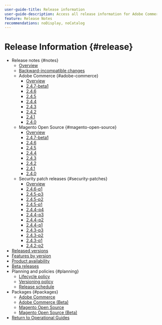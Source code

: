 ```yaml
---
user-guide-title: Release information
user-guide-description: Access all release information for Adobe Commerce patches and services in one place.
feature: Release Notes
recommendations: noDisplay, noCatalog
---
```


# Release Information {#release}

- Release notes {#notes}
  - [Overview](release-notes/overview.md)
  - [Backward-incompatible changes](backward-incompatible-changes.md)
  - Adobe Commerce {#adobe-commerce}
    - [Overview](release-notes/commerce/overview.md)
    - [2.4.7-beta1](release-notes/commerce/2-4-7.md)
    - [2.4.6](release-notes/commerce/2-4-6.md)
    - [2.4.5](release-notes/commerce/2-4-5.md)
    - [2.4.4](release-notes/commerce/2-4-4.md)
    - [2.4.3](release-notes/commerce/2-4-3.md)
    - [2.4.2](release-notes/commerce/2-4-2.md)
    - [2.4.1](release-notes/commerce/2-4-1.md)
    - [2.4.0](release-notes/commerce/2-4-0.md)
  - Magento Open Source {#magento-open-source}
    - [Overview](release-notes/open-source/overview.md)
    - [2.4.7-beta1](release-notes/open-source/2-4-7.md)
    - [2.4.6](release-notes/open-source/2-4-6.md)
    - [2.4.5](release-notes/open-source/2-4-5.md)
    - [2.4.4](release-notes/open-source/2-4-4.md)
    - [2.4.3](release-notes/open-source/2-4-3.md)
    - [2.4.2](release-notes/open-source/2-4-2.md)
    - [2.4.1](release-notes/open-source/2-4-1.md)
    - [2.4.0](release-notes/open-source/2-4-0.md) 
  - Security patch releases {#security-patches}
    - [Overview](release-notes/security/overview.md)
    - [2.4.6-p1](release-notes/security/2-4-6-p1.md)
    - [2.4.5-p3](release-notes/security/2-4-5-p3.md)
    - [2.4.5-p2](release-notes/security/2-4-5-p2.md)
    - [2.4.5-p1](release-notes/security/2-4-5-p1.md)
    - [2.4.4-p4](release-notes/security/2-4-4-p4.md)
    - [2.4.4-p3](release-notes/security/2-4-4-p3.md)
    - [2.4.4-p2](release-notes/security/2-4-4-p2.md)
    - [2.4.4-p1](release-notes/security/2-4-4-p1.md)
    - [2.4.3-p3](release-notes/security/2-4-3-p3.md)
    - [2.4.3-p2](release-notes/security/2-4-3-p2.md)
    - [2.4.3-p1](release-notes/security/2-4-3-p1.md)
    - [2.4.2-p2](release-notes/security/2-4-2-p2.md)
- [Released versions](versions.md)
- [Features by version](features.md)
- [Product availability](product-availability.md)
- [Beta releases](beta.md)
- Planning and policies {#planning}
  - [Lifecycle policy](lifecycle-policy.md)
  - [Versioning policy](versioning-policy.md)
  - [Release schedule](schedule.md)
- Packages {#packages}
  - [Adobe Commerce](packages/adobe-commerce.md)
  - [Adobe Commerce (Beta)](packages/adobe-commerce-beta.md)
  - [Magento Open Source](packages/magento-open-source.md)
  - [Magento Open Source (Beta)](packages/magento-open-source-beta.md)
- [Return to Operational Guides](https://experienceleague.adobe.com/docs/commerce-operations/operational-guides/home.html)
